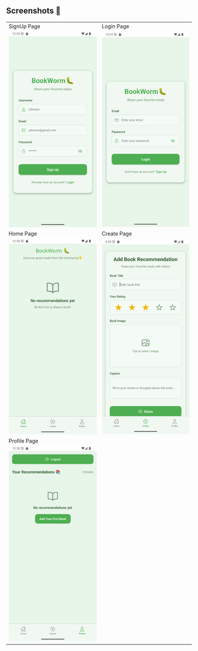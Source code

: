 ## Screenshots 📸

<table>
   <tr>
    <td>SignUp Page</td>
    <td>Login Page</td>
  </tr>
   <tr>
    <td><img width="350px" src="./ScreenShots/SignUp.png" border="0" alt="Login" /></td>
    <td> <img width="350px" src="./ScreenShots/Login.png" border="0"  alt="Register" /></td>
  </tr>
   <tr>
    <td>Home Page</td>
    <td>Create Page</td>
  </tr>
  <tr>
    <td><img width="350px" src="./ScreenShots/Home Page.png" border="0" alt="Login" /></td>
    <td> <img width="350px" src="./ScreenShots/Create page.png" border="0"  alt="Register" /></td>
  </tr>
<tr>
    <td>Profile Page</td>
  </tr>
  <tr>
    <td><img width="350px" src="./ScreenShots/Profile Page.png" border="0" alt="Profile" /></td>
  </tr>
</table>

